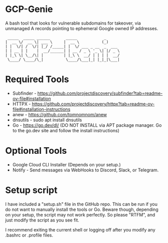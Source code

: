 # GCP-Genie
A bash tool that looks for vulnerable subdomains for takeover, via unmanaged A records pointing to ephemeral Google owned IP addresses.

~~~
 _____  _____ ______       _____            _      
|  __ \/  __ \| ___ \     |  __ \          (_)     
| |  \/| /  \/| |_/ /_____| |  \/ ___ _ __  _  ___ 
| | __ | |    |  __/______| | __ / _ \ '_ \| |/ _ \
| |_\ \| \__/\| |         | |_\ \  __/ | | | |  __/
 \____/ \____/\_|          \____/\___|_| |_|_|\___|                                                                                   
~~~

# Required Tools

- Subfinder - https://github.com/projectdiscovery/subfinder?tab=readme-ov-file#installation
- HTTPX - https://github.com/projectdiscovery/httpx?tab=readme-ov-file#installation-instructions
- anew - https://github.com/tomnomnom/anew
- dnsutils - sudo apt install dnsutils
- Go - https://go.dev/dl/ (DO NOT INSTALL via APT package manager. Go to the go.dev site and follow the install instructions)

# Optional Tools

- Google Cloud CLI Installer (Depends on your setup.)
- Notify - Send messages via WebHooks to Discord, Slack, or Telegram.

# Setup script

I have included a "setup.sh" file in the GitHub repo. This can be run if you do not want to manually install the tools or Go. Beware though, depending on your setup, the script may not work perfectly. So please "RTFM", and just modify the script as you see fit.

I recommend exiting the current shell or logging off after you modify any .bashrc or .profile files.
